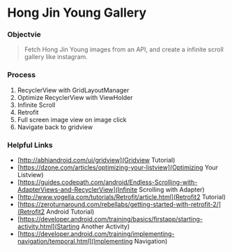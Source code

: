 Hong Jin Young Gallery
======================

### Objectvie
> Fetch Hong Jin Young images from an API, and create a infinite scroll gallery like instagram.


### Process
1. RecyclerView with GridLayoutManager
2. Optimize RecyclerView with ViewHolder
3. Infinite Scroll
4. Retrofit
5. Full screen image view on image click
6. Navigate back to gridview


### Helpful Links
- [http://abhiandroid.com/ui/gridview](Gridview Tutorial)
- [https://dzone.com/articles/optimizing-your-listview](Optimizing Your Listview)
- [https://guides.codepath.com/android/Endless-Scrolling-with-AdapterViews-and-RecyclerView](Infinite Scrolling with Adapter)
- [http://www.vogella.com/tutorials/Retrofit/article.html](Retrofit2 Tutorial)
- [https://zeroturnaround.com/rebellabs/getting-started-with-retrofit-2/](Retrofit2 Android Tutorial)
- [https://developer.android.com/training/basics/firstapp/starting-activity.html](Starting Another Activity)
- [https://developer.android.com/training/implementing-navigation/temporal.html](Implementing Navigation)